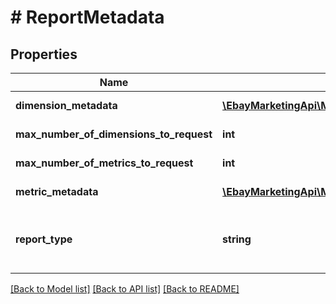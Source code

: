 # # ReportMetadata

## Properties

Name | Type | Description | Notes
------------ | ------------- | ------------- | -------------
**dimension_metadata** | [**\EbayMarketingApi\Model\DimensionMetadata[]**](DimensionMetadata.md) | A list containing the metadata for the dimension used in the report. | [optional] 
**max_number_of_dimensions_to_request** | **int** | The maximum number of dimensions that can be requested for the specified report type. | [optional] 
**max_number_of_metrics_to_request** | **int** | The maximum number of metrics that can be requested for the specified report type. | [optional] 
**metric_metadata** | [**\EbayMarketingApi\Model\MetricMetadata[]**](MetricMetadata.md) | A list containing the metadata for the metrics in the report. | [optional] 
**report_type** | **string** | The report_type, as specified in the request to create the report task. For implementation help, refer to &lt;a href&#x3D;&#39;https://developer.ebay.com/devzone/rest/api-ref/marketing/types/ReportTypeEnum.html&#39;&gt;eBay API documentation&lt;/a&gt; | [optional] 

[[Back to Model list]](../../README.md#documentation-for-models) [[Back to API list]](../../README.md#documentation-for-api-endpoints) [[Back to README]](../../README.md)


